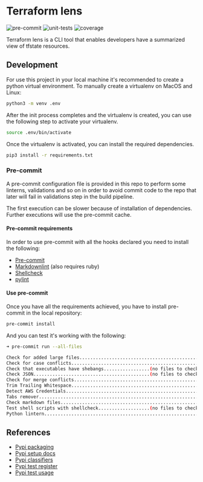 # Terraform lens

![pre-commit](https://github.com/neovasili/tflens/workflows/pre-commit/badge.svg)
![unit-tests](https://github.com/neovasili/tflens/workflows/unit-tests/badge.svg)
![coverage](https://img.shields.io/static/v1.svg?label=coverage&message=40%25&color=yellow)

Terraform lens is a CLI tool that enables developers have a summarized view of tfstate resources.

## Development

For use this project in your local machine it's recommended to create a python virtual environment. To manually create a virtualenv on MacOS and Linux:

```bash
python3 -m venv .env
```

After the init process completes and the virtualenv is created, you can use the following
step to activate your virtualenv.

```bash
source .env/bin/activate
```

Once the virtualenv is activated, you can install the required dependencies.

```bash
pip3 install -r requirements.txt
```

### Pre-commit

A pre-commit configuration file is provided in this repo to perform some linterns, validations and so on in order to avoid commit code to the repo that later will fail in validations step in the build pipeline.

The first execution can be slower because of installation of dependencies. Further executions will use the pre-commit cache.

#### Pre-commit requirements

In order to use pre-commit with all the hooks declared you need to install the following:

* [Pre-commit](https://pre-commit.com/#install)
* [Markdownlint](https://github.com/markdownlint/markdownlint) (also requires ruby)
* [Shellcheck](https://github.com/koalaman/shellcheck)
* [pylint](https://www.pylint.org/#install)

#### Use pre-commit

Once you have all the requirements achieved, you have to install pre-commit in the local repository:

```bash
pre-commit install
```

And you can test it's working with the following:

```bash
➜ pre-commit run --all-files

Check for added large files..............................................Passed
Check for case conflicts.................................................Passed
Check that executables have shebangs.................(no files to check)Skipped
Check JSON...........................................(no files to check)Skipped
Check for merge conflicts................................................Passed
Trim Trailing Whitespace.................................................Passed
Detect AWS Credentials...................................................Passed
Tabs remover.............................................................Passed
Check markdown files.....................................................Passed
Test shell scripts with shellcheck...................(no files to check)Skipped
Python lintern...........................................................Passed
```

## References

* [Pypi packaging](https://packaging.python.org/tutorials/packaging-projects/)
* [Pypi setup docs](https://packaging.python.org/guides/distributing-packages-using-setuptools/)
* [Pypi classifiers](https://pypi.org/classifiers/)
* [Pypi test register](https://test.pypi.org/account/register/)
* [Pypi test usage](https://packaging.python.org/guides/using-testpypi/)

